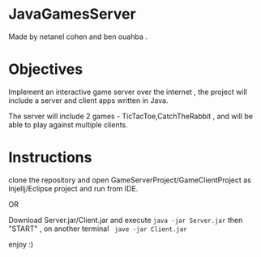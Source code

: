# JavaGamesServer

Made by netanel cohen and ben ouahba .

# Objectives

Implement an interactive game server over the internet , the project will include a server and client apps written in Java.

The server will include 2 games - TicTacToe,CatchTheRabbit , and will be able to play against multiple clients.

# Instructions 

clone the repository and open GameServerProject/GameClientProject as Injellj/Eclipse project and run from IDE.

OR

Download Server.jar/Client.jar and execute ``` java -jar Server.jar ``` then "START" , on another terminal  ``` jave -jar Client.jar```

enjoy :)
